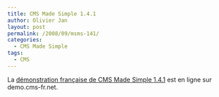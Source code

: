```yaml
---
title: CMS Made Simple 1.4.1
author: Olivier Jan
layout: post
permalink: /2008/09/msms-141/
categories:
  - CMS Made Simple
tags:
  - CMS
--- 
```


La [démonstration française de CMS Made Simple 1.4.1][1] est en ligne sur demo.cms-fr.net.

 [1]: /demo/cmsms